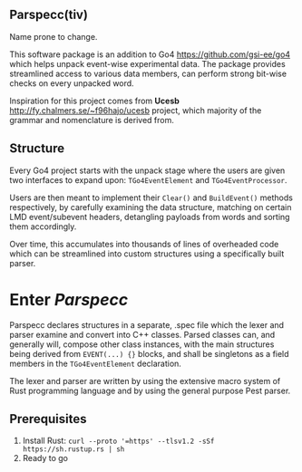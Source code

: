 ## Parspecc(tiv) ##
Name prone to change.

This software package is an addition to Go4 https://github.com/gsi-ee/go4
which helps unpack event-wise experimental data. The package provides streamlined access to
various data members, can perform strong bit-wise checks on every unpacked word.

Inspiration for this project comes from
**Ucesb** http://fy.chalmers.se/~f96hajo/ucesb project, which majority of the
grammar and nomenclature is derived from.

## Structure ##
Every Go4 project starts with the unpack stage where the users are given two interfaces
to expand upon: ``TGo4EventElement`` and ``TGo4EventProcessor``.

Users are then meant to implement their ``Clear()`` and ``BuildEvent()`` methods respectively,
by carefully examining the data structure, matching on certain LMD event/subevent headers, 
detangling payloads from words and sorting them accordingly.

Over time, this accumulates into thousands of lines of overheaded code which can be streamlined 
into custom structures using a specifically built parser. 

# Enter *Parspecc* #
Parspecc declares structures in a separate, .spec file which the lexer and parser examine and
convert into C++ classes. Parsed classes can, and generally will, compose other class instances,
with the main structures being derived from `EVENT(...) {}` blocks, and shall be singletons as a field 
members in the `TGo4EventElement` declaration.

The lexer and parser are written by using the extensive macro system of Rust programming language and by
using the general purpose Pest parser.

## Prerequisites ##
1. Install Rust:
``
curl --proto '=https' --tlsv1.2 -sSf https://sh.rustup.rs | sh
``
2. Ready to go

